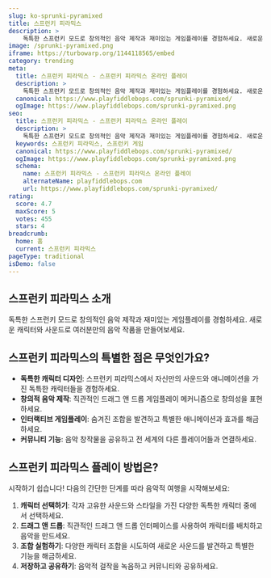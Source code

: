 ```yaml
---
slug: ko-sprunki-pyramixed
title: 스프런키 피라믹스
description: >
    독특한 스프런키 모드로 창의적인 음악 제작과 재미있는 게임플레이를 경험하세요. 새로운 캐릭터와 사운드로 여러분만의 음악 작품을 만들어보세요.
image: /sprunki-pyramixed.png
iframe: https://turbowarp.org/1144118565/embed
category: trending
meta:
  title: 스프런키 피라믹스 - 스프런키 피라믹스 온라인 플레이
  description: >
    독특한 스프런키 모드로 창의적인 음악 제작과 재미있는 게임플레이를 경험하세요. 새로운 캐릭터와 사운드로 여러분만의 음악 작품을 만들어보세요.
  canonical: https://www.playfiddlebops.com/sprunki-pyramixed/
  ogImage: https://www.playfiddlebops.com/sprunki-pyramixed.png
seo:
  title: 스프런키 피라믹스 - 스프런키 피라믹스 온라인 플레이
  description: >
    독특한 스프런키 모드로 창의적인 음악 제작과 재미있는 게임플레이를 경험하세요. 새로운 캐릭터와 사운드로 여러분만의 음악 작품을 만들어보세요.
  keywords: 스프런키 피라믹스, 스프런키 게임
  canonical: https://www.playfiddlebops.com/sprunki-pyramixed/
  ogImage: https://www.playfiddlebops.com/sprunki-pyramixed.png
  schema:
    name: 스프런키 피라믹스 - 스프런키 피라믹스 온라인 플레이
    alternateName: playfiddlebops.com
    url: https://www.playfiddlebops.com/sprunki-pyramixed/
rating:
  score: 4.7
  maxScore: 5
  votes: 455
  stars: 4
breadcrumb:
  home: 홈
  current: 스프런키 피라믹스
pageType: traditional
isDemo: false
---
```


## 스프런키 피라믹스 소개

독특한 스프런키 모드로 창의적인 음악 제작과 재미있는 게임플레이를 경험하세요. 새로운 캐릭터와 사운드로 여러분만의 음악 작품을 만들어보세요.

## 스프런키 피라믹스의 특별한 점은 무엇인가요?

- **독특한 캐릭터 디자인**: 스프런키 피라믹스에서 자신만의 사운드와 애니메이션을 가진 독특한 캐릭터들을 경험하세요.
- **창의적 음악 제작**: 직관적인 드래그 앤 드롭 게임플레이 메커니즘으로 창의성을 표현하세요.
- **인터랙티브 게임플레이**: 숨겨진 조합을 발견하고 특별한 애니메이션과 효과를 해금하세요.
- **커뮤니티 기능**: 음악 창작물을 공유하고 전 세계의 다른 플레이어들과 연결하세요.

## 스프런키 피라믹스 플레이 방법은?

시작하기 쉽습니다\! 다음의 간단한 단계를 따라 음악적 여행을 시작해보세요:

1. **캐릭터 선택하기**: 각자 고유한 사운드와 스타일을 가진 다양한 독특한 캐릭터 중에서 선택하세요.
1. **드래그 앤 드롭**: 직관적인 드래그 앤 드롭 인터페이스를 사용하여 캐릭터를 배치하고 음악을 만드세요.
1. **조합 실험하기**: 다양한 캐릭터 조합을 시도하여 새로운 사운드를 발견하고 특별한 기능을 해금하세요.
1. **저장하고 공유하기**: 음악적 걸작을 녹음하고 커뮤니티와 공유하세요.
